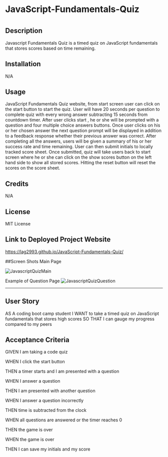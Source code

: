# JavaScript-Fundamentals-Quiz
# <Module-Challenge-4>

## Description
 Javascript Fundamentals Quiz is a timed quiz on JavaScript fundamentals that stores scores based on time remaining. 
  
## Installation
N/A

## Usage
  JavaScript Fundamentals Quiz website, from start screen user can click on the start button to start the quiz. User will have 20 seconds per question to complete quiz with every wrong answer subtracting 15 seconds from countdown timer. After user clicks start , he or she will be prompted with a question and four multiple choice answers buttons. Once user clicks on his or her chosen answer the next question prompt will be displayed in addition to a feedback response whether their previous answer was correct. After completing all the answers, users will be given a summary of his or her success rate and time remaining. User can then submit initials to locally tracked score sheet. Once submitted, quiz will take users back to start screen where he or she can click on the show scores button on the left hand side to show all stored scores. Hitting the reset button will reset the scores on the score sheet.    
## Credits
  N/A
## License
  MIT License

## Link to  Deployed Project Website 
https://lag2993.github.io/JavaScript-Fundamentals-Quiz/

##Screen Shots
Main Page

![JavascriptQuizMain](https://user-images.githubusercontent.com/119230237/211470117-69869338-23ea-49da-833f-36ff14394407.JPG)

Example of Question Page
![JavascriptQuizQuestion](https://user-images.githubusercontent.com/119230237/211470183-987cc4d1-9c8c-4604-9b1e-da370b3ad5ae.JPG)


  
---  
## User Story
AS A coding boot camp student I WANT to take a timed quiz on JavaScript fundamentals that stores high scores SO THAT I can gauge my progress compared to my peers


## Acceptance Criteria

GIVEN I am taking a code quiz

WHEN I click the start button

THEN a timer starts and I am presented with a question

WHEN I answer a question

THEN I am presented with another question

WHEN I answer a question incorrectly

THEN time is subtracted from the clock

WHEN all questions are answered or the timer reaches 0

THEN the game is over

WHEN the game is over

THEN I can save my initials and my score

